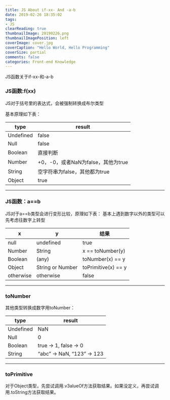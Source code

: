 ```yaml
---
title: JS About if-xx- And -a-b
date: 2019-02-26 18:35:02
tags:
- JS
clearReading: true
thumbnailImage: 20190226.png
thumbnailImagePosition: left
coverImage: cover.jpg
coverCaption: "Hello World, Hello Programming"
coverSize: partial
comments: false
categories: Front-end Knowledge
---
```


JS函数关于if-xx-和-a-b
<!--more-->

### JS函数:f(xx)
JS对于括号里的表达式，会被强制转换成布尔类型

基本原理如下表：

| type |  result  |
| ----| ---- |
|  Undefined | false  |
|  Null  |  false  |
|  Boolean  | 直接判断  |
|  Number |  +0，-0，或者NaN为false，其他为true  |
|  String |  空字符串为false，其他都为true  |
|  Object |  true  |

***

### JS函数：a==b

JS对于a==b类型会进行变形比较，原理如下表：
基本上遇到数字以外的类型可以先考虑往数字上转型

| x |  y  |  结果  |
| ----| ---- | ---- |
|  null | undefined  | true  |
|  Number  |  String  | x == toNumber(y)  |
|  Boolean  | (any)  | toNumber(x) == y |
|  Object |  String or Number  | toPrimitive(x) == y |
|  otherwise |  otherwise  | false |

***

### toNumber

其他类型转换成数字用toNumber：

| type |  result  |
| ----| ---- |
|  Undefined | NaN |
|  Null  |  0 |
|  Boolean  | true -> 1, false -> 0  |
|  String |  “abc” -> NaN, “123” -> 123  |

***

### toPrimitive

对于Object类型，先尝试调用.v3alueOf方法获取结果。如果没定义，再尝试调用.toString方法获取结果。
